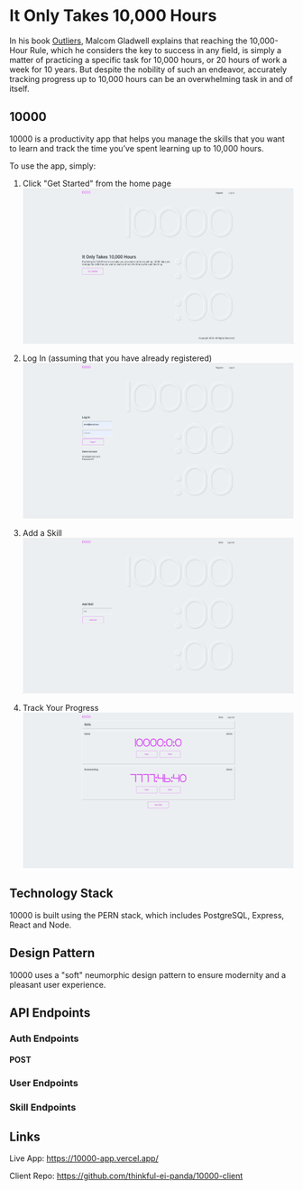 # It Only Takes 10,000 Hours

In his book [Outliers](https://en.wikipedia.org/wiki/Outliers_(book)), Malcom Gladwell explains that reaching the 10,000-Hour Rule, which he considers the key to success in any field, is simply a matter of practicing a specific task for 10,000 hours, or 20 hours of work a week for 10 years. But despite the nobility of such an endeavor, accurately tracking progress up to 10,000 hours can be an overwhelming task in and of itself.

## 10000
10000 is a productivity app that helps you manage the skills that you want to learn and track the time you’ve spent learning up to 10,000 hours.

To use the app, simply:

1. Click "Get Started" from the home page
![Home Page](./screenshots/10000-home.png "Home Page")

2. Log In (assuming that you have already registered)
![Login Page](./screenshots/10000-login.png "Login")

3. Add a Skill
![Add Skill Page](./screenshots/10000-addskill.png "Add Skill")

4. Track Your Progress
![Skills Page](./screenshots/10000-skills.png "Skills")

## Technology Stack
10000 is built using the PERN stack, which includes PostgreSQL, Express, React and Node.

## Design Pattern
10000 uses a "soft" neumorphic design pattern to ensure modernity and a pleasant user experience.

## API Endpoints
### Auth Endpoints
#### POST

### User Endpoints

### Skill Endpoints

## Links
Live App: https://10000-app.vercel.app/

Client Repo: https://github.com/thinkful-ei-panda/10000-client
